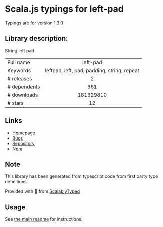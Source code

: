 
# Scala.js typings for left-pad

Typings are for version 1.3.0

## Library description:
String left pad

|                    |                 |
| ------------------ | :-------------: |
| Full name          | left-pad |
| Keywords           | leftpad, left, pad, padding, string, repeat |
| # releases         | 2 |
| # dependents       | 361 |
| # downloads        | 181329810 |
| # stars            | 12 |

## Links
- [Homepage](https://github.com/stevemao/left-pad#readme)
- [Bugs](https://github.com/stevemao/left-pad/issues)
- [Repository](https://github.com/stevemao/left-pad)
- [Npm](https://www.npmjs.com/package/left-pad)
    


## Note
This library has been generated from typescript code from first party type definitions.

Provided with :purple_heart: from [ScalablyTyped](https://github.com/oyvindberg/ScalablyTyped)

## Usage
See [the main readme](../../readme.md) for instructions.


